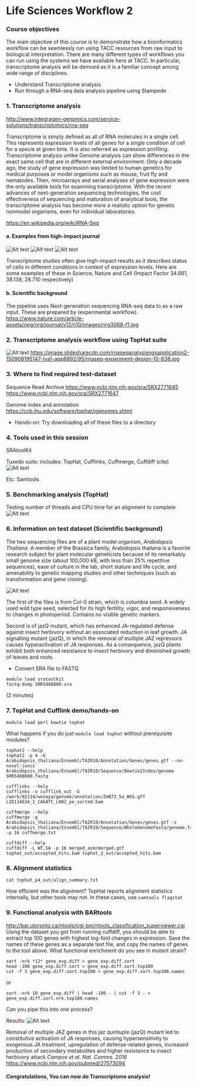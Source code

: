 # Life Sciences Workflow 2
### Course objectives
The main objective of this course is to demonstrate how a bioinformatics workflow can be seamlessly run using TACC resources from raw input to biological interpretation. There are many different types of workflows you can run using the systems we have available here at TACC. In particular, transcriptome analysis will be demoed as it is a familiar concept among wide range of disciplines. 

* Understand Transcriptome analysis
* Run through a RNA-seq data analysis pipeline using Stampede

### 1. Transcriptome analysis

http://www.integragen-genomics.com/service-solutions/transcriptomics/rna-seq 

Transcriptome is simply defined as all of RNA molecules in a single cell. This represents expression levels of all genes for a single condition of cell for a specie at given time. It is also referred as expression profiling. Transcriptome analysis unlike Genome analysis can show differences in the exact same cell that are in different external environment. Only a decade ago, the study of gene expression was limited to human genetics for medical purposes or model organisms such as mouse, fruit fly and nematodes. Then, microarrays and serial analyses of gene expression were the only available tools for examining transcriptome. With the recent advances of next-generation sequencing technologies, the cost effectiveness of sequencing and maturation of analytical tools, the transcriptome analysis has become more a realistic option for genetic nonmodel organisms, even for individual laboratories.

https://en.wikipedia.org/wiki/RNA-Seq

#### a. Examples from high-impact journal
![Alt text](https://raw.githubusercontent.com/wonaya/test/master/image1.png)
![Alt text](https://raw.githubusercontent.com/wonaya/test/master/image2.png)
![Alt text](https://raw.githubusercontent.com/wonaya/test/master/image3.png)

Transcriptome studies often give high-impact results as it describes status of cells in different conditions in context of expression levels. Here are some examples of these in Science, Nature and Cell (Impact Factor 34.661, 38.138, 28.710 respectively)

#### b. Scientific background
The pipeline uses Next-generation sequencing RNA-seq data to as a raw input. These are prepared by (experimental workflow). 
https://www.nature.com/article-assets/npg/nrg/journal/v12/n10/images/nrg3068-f1.jpg

### 2. Transcriptome analysis workflow using TopHat suite
![Alt text](https://raw.githubusercontent.com/wonaya/test/master/image7.png)
https://image.slidesharecdn.com/rnaseqanalysisngsapplication2-150908195147-lva1-app6892/95/rnaseq-experiment-design-10-638.jpg

### 3. Where to find required test-dataset
Sequence Read Archive
https://www.ncbi.nlm.nih.gov/sra/SRX2771645
https://www.ncbi.nlm.nih.gov/sra/SRX2771647

Genome index and annotation
https://ccb.jhu.edu/software/tophat/igenomes.shtml 

* Hands-on: Try downloading all of these files to a directory

### 4. Tools used in this session
SRAtoolKit

Tuxedo suite:
includes: TopHat, Cufflinks, Cuffmerge, Cuffdiff (cite)
![Alt text](https://www.nature.com/article-assets/npg/nprot/journal/v7/n3/images_article/nprot.2012.016-F1.jpg)

Etc:
Samtools

### 5. Benchmarking analysis (TopHat)
Testing number of threads and CPU time for an alignment to complete
![Alt text](https://raw.githubusercontent.com/wonaya/test/master/image5.png)

### 6. Information on test dataset (Scientific background)
The two sequencing files are of a plant model organism, *Arabidopsis Thaliana*. A member of the Brassica family, Arabidopsis thaliana is a favorite research subject for plant molecular geneticists because of its remarkably small genome size (about 100,000 kB, with less than 25% repetitive sequences), ease of culture in the lab, short stature and life cycle, and amenability to genetic mapping studies and other techniques (such as transformation and gene cloning).

![Alt text](http://pfaf.org/Admin/PlantImages/ArabidopsisThaliana.jpg)

The first of the files is from Col-0 strain, which is columbia seed. A widely used wild type seed, selected for its high fertility, vigor, and responsiveness to changes in photoperiod. Contains no visible genetic markers. 

Second is of jazQ mutant, which has enhanced JA-regulated defense against insect herbivory without an associated reduction in leaf growth. JA signalling mutant (jazQ), in which the removal of multiple JAZ repressors causes hyperactivation of JA responses. As a consequence, jazQ plants exhibit both enhanced resistance to insect herbivory and diminished growth of leaves and roots.  

* Convert SRA file to FASTQ
```
module load sratoolkit
fastq-dump SRR5488800.sra
```
(2 minutes)

### 7. TopHat and Cufflink demo/hands-on

```
module load perl bowtie tophat
```
What happens if you do just `module load tophat` without prerequisite modules?

```
tophat2 --help
tophat2 -p 4 -G Arabidopsis_thaliana/Ensembl/TAIR10/Annotation/Genes/genes.gtf --no-novel-juncs Arabidopsis_thaliana/Ensembl/TAIR10/Sequence/Bowtie2Index/genome SRR5488800.fastq
```

```
cufflinks --help 
cufflinks -o cufflink_out -G /work/02114/wonaya/genome/annotation/ZmB73_5a_WGS.gff LID114634_2_CAGATC_L002_pe_sorted.bam
```

```
cuffmerge --help
cuffmerge -g Arabidopsis_thaliana/Ensembl/TAIR10/Annotation/Genes/genes.gtf -s Arabidopsis_thaliana/Ensembl/TAIR10/Sequence/WholeGenomeFasta/genome.fa -p 16 cuffmerge.txt
```

```
cuffdiff --help
cuffdiff -L WT,SA -p 16 merged_asm/merged.gtf tophat_out/accepted_hits.bam tophat_2_out/accepted_hits.bam
```

### 8. Alignment statistics

```
cat tophat_p4_out/align_summary.txt
```

How efficient was the alignment? TopHat reports alignment statistics internally, but other tools may not. In these cases, use `samtools flagstat`

### 9. Functional analysis with BARtools
http://bar.utoronto.ca/ntools/cgi-bin/ntools_classification_superviewer.cgi
Using the dataset you got from running cuffdiff, you should be able to extract top 100 genes with highest log-fold changes in expression. Save the names of these genes as a separate text file, and copy the names of genes to the tool above. What functional enrichment do you see in mutant strain?

```
sort -nrk *12* gene_exp.diff > gene_exp.diff.sort
head -100 gene_exp.diff.sort > gene_exp.diff.sort.top100
cut -f 3 gene_exp.diff.sort.top100 > gene_exp.diff.sort.top100.names
```

or 

```
sort -nrk 10 gene_exp.diff | head -100 - | cut -f 3 - > gene_exp.diff.sort.nrk.top100.names
```

Can you pipe this into one process?

Results:
![Alt text](https://raw.githubusercontent.com/wonaya/test/master/image6.png)

Removal of multiple JAZ genes in this jaz quintuple (jazQ) mutant led to constitutive activation of JA responses, causing hypersensitivity to exogenous JA treatment, upregulation of defense-related genes, increased production of secondary metabolites and higher resistance to insect herbivory attack *Campos et al. Nat. Comms. 2016* https://www.ncbi.nlm.nih.gov/pubmed/27573094

#### Congratulations, You can now do Transcriptome analysis!

